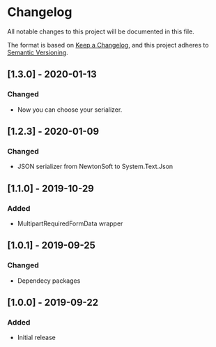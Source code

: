 # Changelog
All notable changes to this project will be documented in this file.

The format is based on [Keep a Changelog](https://keepachangelog.com/en/1.0.0/),
and this project adheres to [Semantic Versioning](https://semver.org/spec/v2.0.0.html).



## [1.3.0] - 2020-01-13
### Changed
 - Now you can choose your serializer.

## [1.2.3] - 2020-01-09
### Changed
 - JSON serializer from NewtonSoft to System.Text.Json

## [1.1.0] - 2019-10-29
### Added
 - MultipartRequiredFormData wrapper

## [1.0.1] - 2019-09-25
### Changed
 - Dependecy packages

## [1.0.0] - 2019-09-22
### Added
 - Initial release
